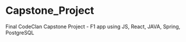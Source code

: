 # Capstone_Project
Final CodeClan Capstone Project - F1 app using JS, React, JAVA, Spring, PostgreSQL
